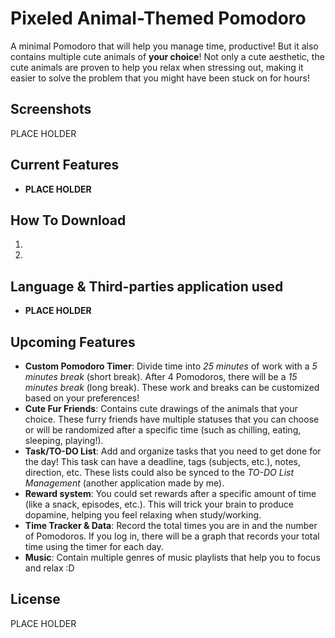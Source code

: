 # Pixeled Animal-Themed Pomodoro
A minimal Pomodoro that will help you manage time, productive! But it also contains multiple cute animals of **your choice**! Not only a cute aesthetic, the cute animals are proven to help you relax when stressing out, making it easier to solve the problem that you might have been stuck on for hours! 

## Screenshots
PLACE HOLDER

## Current Features
- **PLACE HOLDER**

## How To Download
1. 
2. 

## Language & Third-parties application used
- **PLACE HOLDER**

## Upcoming Features
- **Custom Pomodoro Timer**: Divide time into *25 minutes* of work with a *5 minutes break* (short break). After 4 Pomodoros, there will be a *15 minutes break* (long break). These work and breaks can be customized based on your preferences!
- **Cute Fur Friends**: Contains cute drawings of the animals that your choice. These furry friends have multiple statuses that you can choose or will be randomized after a specific time (such as chilling, eating, sleeping, playing!). 
- **Task/TO-DO List**: Add and organize tasks that you need to get done for the day! This task can have a deadline, tags (subjects, etc.), notes, direction, etc. These lists could also be synced to the *TO-DO List Management* (another application made by me).
- **Reward system**: You could set rewards after a specific amount of time (like a snack, episodes, etc.). This will trick your brain to produce dopamine, helping you feel relaxing when study/working. 
- **Time Tracker & Data**: Record the total times you are in and the number of Pomodoros. If you log in, there will be a graph that records your total time using the timer for each day.
- **Music**: Contain multiple genres of music playlists that help you to focus and relax :D

## License
PLACE HOLDER
